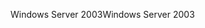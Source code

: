 <span data-ttu-id="841d3-101">Windows Server 2003</span><span class="sxs-lookup"><span data-stu-id="841d3-101">Windows Server 2003</span></span>
